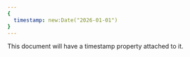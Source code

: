 ```yaml
---
{
  timestamp: new:Date("2026-01-01")
}
---
```


This document will have a timestamp property attached to it.
